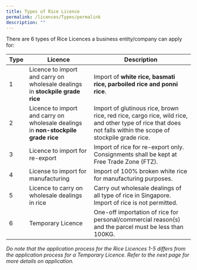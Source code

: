 ```yaml
---
title: Types of Rice Licence
permalink: /licences/Types/permalink
description: ""
---
```

There are 6 types of Rice Licences a business entity/company can apply for: 

| Type | Licence | Description |
| -------- | -------- | -------- |
| 1  | Licence to import and carry on wholesale dealings in **stockpile grade rice**    |  Import of **white rice, basmati rice, parboiled rice and ponni rice**.   |
| 2  | Licence to import and carry on wholesale dealings in **non-stockpile grade rice** |     Import of glutinous rice, brown rice, red rice, cargo rice, wild rice, and other type of rice that does not falls within the scope of stockpile grade rice.    |
| 3 | Licence to import for re-export| Import of rice for re-export only. Consignments shall be kept at Free Trade Zone (FTZ).|
| 4 | License to import for manufacturing| Import of 100% broken white rice for manufacturing purposes. |
| 5 | Licence to carry on wholesale dealings in rice     |Carry out wholesale dealings of all type of rice in Singapore. Import of rice is not permitted.|
| 6 | Temporary Licence  |  One-off importation of rice for personal/commercial reason(s) and the parcel must be less than 100KG.    |


*Do note that the application process for the Rice Licences 1-5 differs from the application process for a Temporary Licence. Refer to the next page for more details on application.*